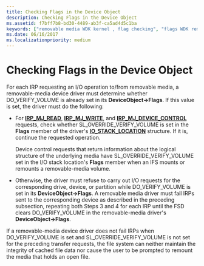```yaml
---
title: Checking Flags in the Device Object
description: Checking Flags in the Device Object
ms.assetid: f7bff7b8-bd30-4489-ab3f-ca5ad4d5c1ba
keywords: ["removable media WDK kernel , flag checking", "flags WDK removable media", "checking device object flags", "verifying device object flags"]
ms.date: 06/16/2017
ms.localizationpriority: medium
---
```


# Checking Flags in the Device Object





For each IRP requesting an I/O operation to/from removable media, a removable-media device driver must determine whether DO\_VERIFY\_VOLUME is already set in its **DeviceObject-&gt;Flags**. If this value is set, the driver must do the following:

-   For [**IRP\_MJ\_READ**](https://docs.microsoft.com/windows-hardware/drivers/kernel/irp-mj-read), [**IRP\_MJ\_WRITE**](https://docs.microsoft.com/windows-hardware/drivers/kernel/irp-mj-write), and [**IRP\_MJ\_DEVICE\_CONTROL**](https://docs.microsoft.com/windows-hardware/drivers/kernel/irp-mj-device-control) requests, check whether SL\_OVERRIDE\_VERIFY\_VOLUME is set in the **Flags** member of the driver's [**IO\_STACK\_LOCATION**](https://docs.microsoft.com/windows-hardware/drivers/ddi/wdm/ns-wdm-_io_stack_location) structure. If it is, continue the requested operation.

    Device control requests that return information about the logical structure of the underlying media have SL\_OVERRIDE\_VERIFY\_VOLUME set in the I/O stack location's **Flags** member when an IFS mounts or remounts a removable-media volume.

-   Otherwise, the driver must refuse to carry out I/O requests for the corresponding drive, device, or partition while DO\_VERIFY\_VOLUME is set in its **DeviceObject-&gt;Flags**. A removable media driver must fail IRPs sent to the corresponding device as described in the preceding subsection, repeating both Steps 3 and 4 for each IRP until the FSD clears DO\_VERIFY\_VOLUME in the removable-media driver's **DeviceObject-&gt;Flags**.

If a removable-media device driver does not fail IRPs when DO\_VERIFY\_VOLUME is set and SL\_OVERRIDE\_VERIFY\_VOLUME is not set for the preceding transfer requests, the file system can neither maintain the integrity of cached file data nor cause the user to be prompted to remount the media that holds an open file.

 

 




